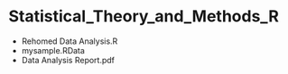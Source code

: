 # Statistical_Theory_and_Methods_R

- Rehomed Data Analysis.R
- mysample.RData
- Data Analysis Report.pdf
